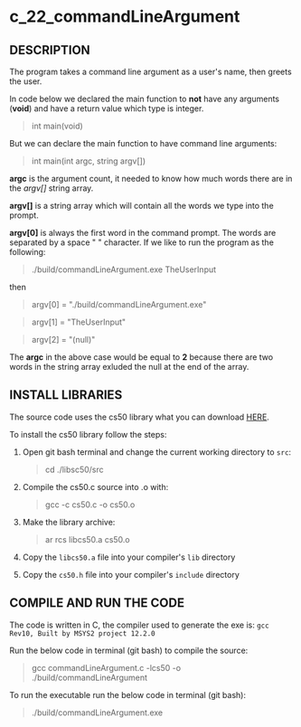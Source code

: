 c_22_commandLineArgument
========================

## DESCRIPTION

The program takes a command line argument as a user's name, then greets the user.

In code below we declared the main function to **not** have any arguments (**void**) and have a return value which type is integer.
> int main(void)

But we can declare the main function to have command line arguments:
> int main(int argc, string argv[])

**argc** is the argument count, it needed to know how much words there are in the *argv[]* string array.

**argv[]** is a string array which will contain all the words we type into the prompt.

**argv[0]** is always the first word in the command prompt. The words are separated by a space " " character. If we like to run the program as the following:

> ./build/commandLineArgument.exe TheUserInput

then

> argv[0] = "./build/commandLineArgument.exe"

> argv[1] = "TheUserInput"

> argv[2] = "(null)"

The **argc** in the above case would be equal to **2** because there are two words in the string array exluded the null at the end of the array.

## INSTALL LIBRARIES

The source code uses the cs50 library what you can download [HERE](https://github.com/cs50/libcs50).

To install the cs50 library follow the steps:

1. Open git bash terminal and change the current working directory to `src`:   
  	> cd ./libsc50/src

2. Compile the cs50.c source into .o with:
	> gcc -c cs50.c -o cs50.o

3. Make the library archive:  
  	> ar rcs libcs50.a cs50.o

4. Copy the `libcs50.a` file into your compiler's `lib` directory

5. Copy the `cs50.h` file into your compiler's `include` directory

## COMPILE AND RUN THE CODE

The code is written in C, the compiler used to generate the exe is: `gcc Rev10, Built by MSYS2 project 12.2.0`

Run the below code in terminal (git bash) to compile the source:

> gcc commandLineArgument.c -lcs50 -o ./build/commandLineArgument

To run the executable run the below code in terminal (git bash):

> ./build/commandLineArgument.exe
